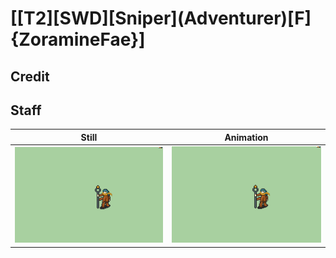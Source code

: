 # [\[T2\]\[SWD\]\[Sniper\]\(Adventurer\)\[F\]{ZoramineFae}]

## Credit


	
## Staff

| Still | Animation |
| :---: | :-------: |
| ![Staff still](./Staff_000.png) | ![Staff animation](./Staff.gif) |
